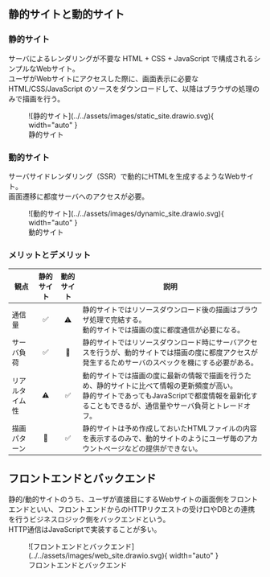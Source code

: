 ## 静的サイトと動的サイト

### 静的サイト

サーバによるレンダリングが不要な HTML + CSS + JavaScript で構成されるシンプルなWebサイト。<br>
ユーザがWebサイトにアクセスした際に、画面表示に必要な HTML/CSS/JavaScript のソースをダウンロードして、以降はブラウザの処理のみで描画を行う。

<figure markdown>
  ![静的サイト](../../assets/images/static_site.drawio.svg){ width="auto" }
  <figcaption>静的サイト</figcaption>
</figure>

### 動的サイト

サーバサイドレンダリング（SSR）で動的にHTMLを生成するようなWebサイト。<br>
画面遷移に都度サーバへのアクセスが必要。

<figure markdown>
  ![動的サイト](../../assets/images/dynamic_site.drawio.svg){ width="auto" }
  <figcaption>動的サイト</figcaption>
</figure>

### メリットとデメリット

| 観点           |     静的サイト     |     動的サイト     | 説明                                                                                                                                                                                                   |
| -------------- | :----------------: | :----------------: | ------------------------------------------------------------------------------------------------------------------------------------------------------------------------------------------------------ |
| 通信量         | :white_check_mark: |     :warning:      | 静的サイトではリソースダウンロード後の描画はブラウザ処理で完結する。<br>動的サイトでは描画の度に都度通信が必要になる。                                                                                 |
| サーバ負荷     | :white_check_mark: |  :no_entry_sign:   | 静的サイトではリソースダウンロード時にサーバアクセスを行うが、動的サイトでは描画の度に都度アクセスが発生するためサーバのスペックを機にする必要がある。                                                 |
| リアルタイム性 |     :warning:      | :white_check_mark: | 動的サイトでは描画の度に最新の情報で描画を行うため、静的サイトに比べて情報の更新頻度が高い。<br>静的サイトであってもJavaScriptで都度情報を最新化することもできるが、通信量やサーバ負荷とトレードオフ。 |
| 描画パターン   |  :no_entry_sign:   | :white_check_mark: | 静的サイトは予め作成しておいたHTMLファイルの内容を表示するのみで、動的サイトのようにユーザ毎のアカウントページなどの提供ができない。                                                                   |

## フロントエンドとバックエンド

静的/動的サイトのうち、ユーザが直接目にするWebサイトの画面側をフロントエンドといい、フロントエンドからのHTTPリクエストの受け口やDBとの連携を行うビジネスロジック側をバックエンドという。<br>
HTTP通信はJavaScriptで実装することが多い。

<figure markdown>
  ![フロントエンドとバックエンド](../../assets/images/web_site.drawio.svg){ width="auto" }
  <figcaption>フロントエンドとバックエンド</figcaption>
</figure>